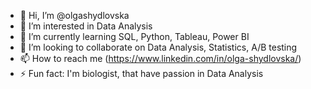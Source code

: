 - 👋 Hi, I’m @olgashydlovska
- 👀 I’m interested in Data Analysis
- 🌱 I’m currently learning SQL, Python, Tableau, Power BI
- 💞️ I’m looking to collaborate on Data Analysis, Statistics, A/B testing
- 📫 How to reach me (https://www.linkedin.com/in/olga-shydlovska/)
- ⚡ Fun fact: I'm biologist, that have passion in Data Analysis

<!---
olgashydlovska/olgashydlovska is a ✨ special ✨ repository because its `README.md` (this file) appears on your GitHub profile.
You can click the Preview link to take a look at your changes.
--->
